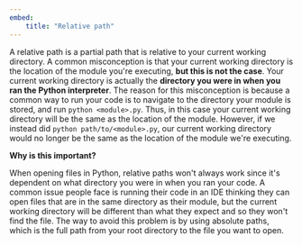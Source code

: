 ```yaml
---
embed:
    title: "Relative path"
---
```

A relative path is a partial path that is relative to your current working directory. A common misconception is that your current working directory is the location of the module you're executing, **but this is not the case**. Your current working directory is actually the **directory you were in when you ran the Python interpreter**. The reason for this misconception is because a common way to run your code is to navigate to the directory your module is stored, and run `python <module>.py`. Thus, in this case your current working directory will be the same as the location of the module. However, if we instead did `python path/to/<module>.py`, our current working directory would no longer be the same as the location of the module we're executing.

**Why is this important?**

When opening files in Python, relative paths won't always work since it's dependent on what directory you were in when you ran your code. A common issue people face is running their code in an IDE thinking they can open files that are in the same directory as their module, but the current working directory will be different than what they expect and so they won't find the file. The way to avoid this problem is by using absolute paths, which is the full path from your root directory to the file you want to open.
